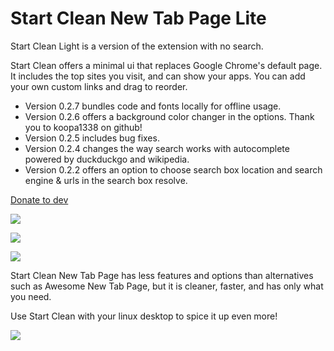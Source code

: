 # Start Clean New Tab Page Lite

Start Clean Light is a version of the extension with no search.

Start Clean offers a minimal ui that replaces Google Chrome's default page. It includes the top sites you visit, and can show your apps. You can add your own custom links and drag to reorder.

 * Version 0.2.7 bundles code and fonts locally for offline usage.
 * Version 0.2.6 offers a background color changer in the options. Thank you to koopa1338 on github! 
 * Version 0.2.5 includes bug fixes. 
 * Version 0.2.4 changes the way search works with autocomplete powered by duckduckgo and wikipedia. 
 * Version 0.2.2 offers an option to choose search box location and search engine & urls in the search box resolve. 

[Donate to dev](https://www.paypal.me/rawas)

![](http://i.imgur.com/PnM9k1S.png)

![](http://i.imgur.com/bHBfXLk.png)

![](http://i.imgur.com/mIm30O8.png)

Start Clean New Tab Page has less features and options than alternatives such as Awesome New Tab Page, but it is cleaner, faster, and has only what you need.

Use Start Clean with your linux desktop to spice it up even more!

![](http://i.imgur.com/UV9KV8N.jpg)
